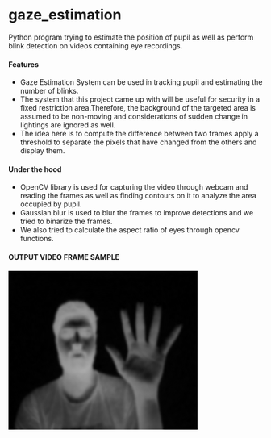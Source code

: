 # gaze_estimation
Python program trying to estimate the position of pupil as well as perform blink detection on videos containing eye recordings.

#### Features
 - Gaze Estimation System can be used in tracking pupil and estimating the number of blinks. 
 - The system that this project came up with will be useful for security in a fixed restriction area.Therefore, the background of the targeted area is assumed to be non-moving and considerations of sudden change in lightings are ignored as well. 
 - The idea here is to compute the difference between two frames apply a threshold to separate the pixels that have changed from the others and display them.

#### Under the hood
 - OpenCV library is used for capturing the video through webcam and reading the frames as well as finding contours on it to analyze the area occupied by pupil.
 - Gaussian blur is used to blur the frames to improve detections and we tried to binarize the frames.
 - We also tried to calculate the aspect ratio of eyes through opencv functions.

#### OUTPUT VIDEO FRAME SAMPLE

<img src="https://github.com/rnag5076/Motion-Detector/blob/master/Images/delta_frame.png" width="375" height="315">
